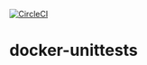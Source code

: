 [![CircleCI](https://circleci.com/gh/dgroup/docker-unittests.svg?style=svg)](https://circleci.com/gh/dgroup/docker-unittests)

# docker-unittests
